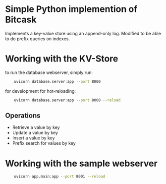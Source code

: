 # Simple Python implemention of Bitcask

Implements a key-value store using an append-only log. Modified to be able to do prefix queries on indexes.


# Working with the KV-Store
to run the database webserver, simply run:
```bash
    uvicorn database.server:app --port 8000
```

for development for hot-reloading:
```bash
    uvicorn database.server:app --port 8000 --reload
```

## Operations
- Retrieve a value by key
- Update a value by key
- Insert a value by key
- Prefix search for values by key

# Working with the sample webserver
```bash
    uvicorn app.main:app --port 8001 --reload
```
